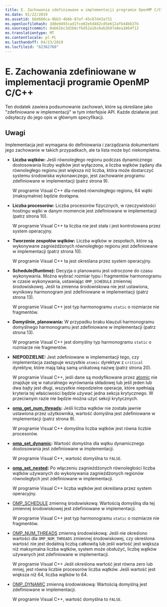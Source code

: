 ```yaml
---
title: E. Zachowania zdefiniowane w implementacji programie OpenMP C/C++
ms.date: 01/22/2019
ms.assetid: b8d660ca-9bb3-4b6b-87af-45c67d43a731
ms.openlocfilehash: 3d8e9493cad1fce02e5d482cd5e612afb44bb37b
ms.sourcegitcommit: 0ab61bc3d2b6cfbd52a16c6ab2b97a8ea1864f12
ms.translationtype: MT
ms.contentlocale: pl-PL
ms.lasthandoff: 04/23/2019
ms.locfileid: "62362760"
---
```

# <a name="e-implementation-defined-behaviors-in-openmp-cc"></a>E. Zachowania zdefiniowane w implementacji programie OpenMP C/C++

Ten dodatek zawiera podsumowanie zachowań, które są określane jako "zdefiniowane w implementacji" w tym interfejsie API.  Każde działanie jest odsyłaczy do jego opis w głównym specyfikacji.

## <a name="remarks"></a>Uwagi

Implementacja jest wymagana do definiowania i zarządzania dokumentami jego zachowanie w takich przypadkach, ale ta lista może być niekompletna.

- **Liczba wątków:** Jeśli równoległego regionu podczas dynamicznego dostosowania liczby wątków jest wyłączona, a liczba wątków żądany dla równoległego regionu jest większa niż liczba, która może dostarczyć systemu środowiska wykonawczego, jest zachowanie programu zdefiniowane w implementacji (patrz strona 9).

   W programie Visual C++ dla-nested równoległego regionu, 64 wątki (maksymalnie) będzie dostępna.

- **Liczba procesorów:** Liczba procesorów fizycznych, w rzeczywistości hostingu wątki w danym momencie jest zdefiniowane w implementacji (patrz strona 10).

   W programie Visual C++ ta liczba nie jest stała i jest kontrolowana przez system operacyjny.

- **Tworzenie zespołów wątków:** Liczba wątków w zespołach, które są wykonywane zagnieżdżonych równoległego regionu jest zdefiniowane w implementacji (patrz strona 10).

   W programie Visual C++ ta jest określana przez system operacyjny.

- **Schedule(Runtime):** Decyzja o planowaniu jest odroczone do czasu wykonywania. Można wybrać rozmiar typu i fragmentów harmonogramu w czasie wykonywania, ustawiając `OMP_SCHEDULE` zmiennej środowiskowej. Jeśli ta zmienna środowiskowa nie jest ustawiona, wynikowy harmonogram jest zdefiniowane w implementacji (patrz strona 13).

   W programie Visual C++ jest typ harmonogramu `static` o rozmiarze nie fragmentów.

- **Domyślnie, planowania:** W przypadku braku klauzuli harmonogramu domyślnego harmonogramu jest zdefiniowane w implementacji (patrz strona 13).

   W programie Visual C++ jest domyślny typ harmonogramu `static` o rozmiarze nie fragmentów.

- **NIEPODZIELNE:** Jest zdefiniowane w implementacji tego, czy implementacja zastępuje wszystkie `atomic` dyrektyw z `critical` dyrektyw, które mają taką samą unikatową nazwę (patrz strona 20).

   W programie Visual C++, jeśli dane są modyfikowane przez [atomic](reference/openmp-directives.md#atomic) nie znajduje się w naturalnego wyrównania składowej lub jeśli jeden lub dwa bajty jest długi, wszystkie niepodzielne operacje, które spełniają kryteria tej właściwości będzie używać jedna sekcja krytycznego. W przeciwnym razie nie będzie można użyć sekcji krytycznych.

- **[omp_get_num_threads](3-run-time-library-functions.md#312-omp_get_num_threads-function):** Jeśli liczba wątków nie została jawnie ustawiona przez użytkownika, wartość domyślna jest zdefiniowane w implementacji (patrz strona 9).

   W programie Visual C++ domyślna liczba wątków jest równa liczbie procesorów.

- **[omp_set_dynamic](3-run-time-library-functions.md#317-omp_set_dynamic-function):** Wartość domyślna dla wątku dynamicznego dostosowania jest zdefiniowane w implementacji.

   W programie Visual C++, wartość domyślna to `FALSE`.

- **[omp_set_nested](3-run-time-library-functions.md#319-omp_set_nested-function):** Po włączeniu zagnieżdżonych równoległości liczba wątków używanych do wykonywania zagnieżdżonych regionów równoległych jest zdefiniowane w implementacji.

   W programie Visual C++ liczba wątków jest określana przez system operacyjny.

- [OMP_SCHEDULE](4-environment-variables.md#41-omp_schedule) zmienną środowiskową: Wartością domyślną dla tej zmiennej środowiskowej jest zdefiniowane w implementacji.

   W programie Visual C++ jest typ harmonogramu `static` o rozmiarze nie fragmentów.

- [OMP_NUM_THREADS](4-environment-variables.md#42-omp_num_threads) zmienną środowiskową: Jeśli nie określono wartości dla `OMP_NUM_THREADS` zmiennej środowiskowej, czy określona wartość nie jest dodatnią liczbą całkowitą lub jeśli wartość jest większa niż maksymalna liczba wątków, system może obsłużyć, liczbę wątków używanych jest zdefiniowane w implementacji.

   W programie Visual C++ Jeśli określona wartość jest równa zero lub mniej, jest równa liczbie procesorów liczba wątków.  Jeśli wartość jest większa niż 64, liczba wątków to 64.

- [OMP_DYNAMIC](4-environment-variables.md#43-omp_dynamic) zmienną środowiskową: Wartością domyślną jest zdefiniowane w implementacji.

   W programie Visual C++, wartość domyślna to `FALSE`.